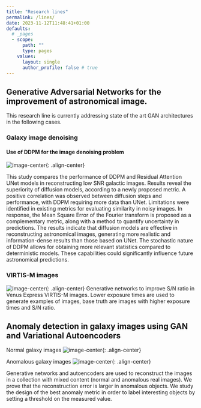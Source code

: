 ```yaml
---
title: "Research lines"
permalink: /lines/
date: 2023-11-12T11:48:41+01:00
defaults:
  # _pages
  - scope:
      path: ""
      type: pages
    values:
      layout: single
      author_profile: false # true
---
```


## Generative Adversarial Networks for the improvement of astronomical image.

This research line is currently addressing state of the art GAN architectures in the following cases.

### Galaxy image denoising

#### Use of DDPM for the image denoising problem 

![image-center](/assets/images/lines/anomaly_det_1.jpg){: .align-center} 


This study compares the performance of DDPM and Residual Attention
UNet models in reconstructing low SNR galactic images. Results reveal the
superiority of diffusion models, according to a newly proposed metric. A
positive correlation was observed between diffusion steps and performance,
with DDPM requiring more data than UNet. Limitations were identified in
existing metrics for evaluating similarity in noisy images. In response, the
Mean Square Error of the Fourier transform is proposed as a complementary
metric, along with a method to quantify uncertainty in predictions.
The results indicate that diffusion models are effective in reconstructing
astronomical images, generating more realistic and information-dense results
than those based on UNet. The stochastic nature of DDPM allows for
obtaining more relevant statistics compared to deterministic models. These
capabilities could significantly influence future astronomical predictions.



### VIRTIS-M images

![image-center](/assets/images/lines/gan_virtis_1.jpg){: .align-center}
Generative networks to improve S/N ratio in Venus Express VIRTIS-M images. Lower exposure times are used to generate examples of images, base truth are images with higher exposure times and S/N ratio.

## Anomaly detection in galaxy images using GAN and Variational Autoencoders

Normal galaxy images
![image-center](/assets/images/lines/anomaly_det_1.jpg){: .align-center} 

Anomalous galaxy images
![image-center](/assets/images/lines/anomaly_det_2.jpg){: .align-center} 

Generative networks and autoencoders are used to reconstruct the images in a collection with mixed content (normal and anomalous real images). We prove that the reconstruction error is larger in anomalous objects. We study the design of the best anomaly metric in order to label interesting objects by setting a threshold on the measured value.


